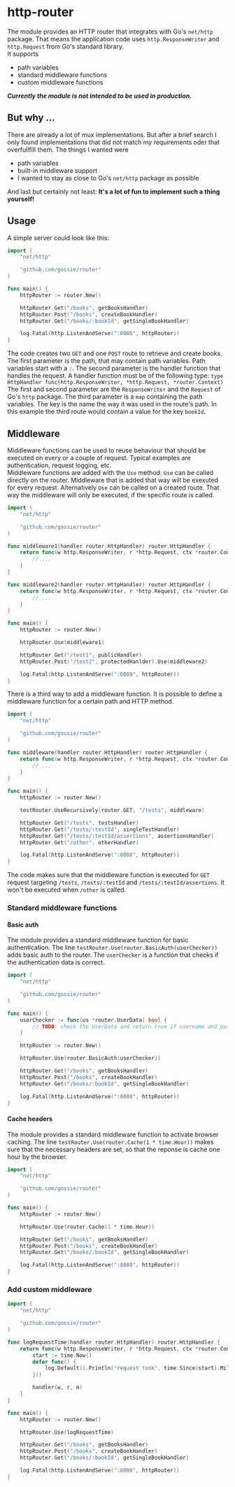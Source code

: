 # http-router

The module provides an HTTP router that integrates with Go's `net/http` package. That means the application code uses `http.ResponseWriter` and `http.Request` from Go's standard library.  
It supports
- path variables
- standard middleware functions
- custom middleware functions

***Currently the module is not intended to be used in production.***

## But why ...

There are already a lot of mux implementations. But after a brief search I only found implementations that did not match my requirements oder that overfullfill them.
The things I wanted were
- path variables
- built-in middleware support
- I wanted to stay as close to Go's `net/http` package as possible

And last but certainly not least: **It's a lot of fun to implement such a thing yourself!**

## Usage

A simple server could look like this:
```go
import (
    "net/http"

    "github.com/gossie/router"
)

func main() {
    httpRouter := router.New()

    httpRouter.Get("/books", getBooksHandler)
    httpRouter.Post("/books", createBookHandler)
    httpRouter.Get("/books/:bookId", getSingleBookHandler)

    log.Fatal(http.ListenAndServe(":8080", httpRouter))
}
```
The code creates two `GET` and one `POST` route to retrieve and create books. The first parameter is the path, that may contain path variables. Path variables start with a `:`. The second parameter is the handler function that handles the request. A handler function must be of the following type: `type HttpHandler func(http.ResponseWriter, *http.Request, *router.Context)`
The first and second parameter are the `ResponseWriter` and the `Request` of Go's `http` package. The third parameter is a `map` containing the path variables. The key is the name the way it was used in the route's path. In this example the third route would contain a value for the key `bookId`.

## Middleware

Middleware functions can be used to reuse behaviour that should be executed on every or a couple of request. Typical examples are authentication, request logging, etc.  
Middleware functions are added with the `Use` method. `Use` can be called directly on the router. Middleware that is added that way will be exexuted for every request. Alternatively `Use` can be called on a created route. That way the middleware will only be executed, if the specific route is called.

```go
import (
    "net/http"

    "github.com/gossie/router"
)

func middleware1(handler router.HttpHandler) router.HttpHandler {
    return func(w http.ResponseWriter, r *http.Request, ctx *router.Context) {
        // ...
    }
}

func middleware2(handler router.HttpHandler) router.HttpHandler {
    return func(w http.ResponseWriter, r *http.Request, ctx *router.Context) {
        // ...
    }
}

func main() {
    httpRouter := router.New()

    httpRouter.Use(middleware1)

    httpRouter.Get("/test1", publicHandler)
    httpRouter.Post("/test2", protectedHanlder).Use(middleware2)

    log.Fatal(http.ListenAndServe(":8080", httpRouter))
}
```

There is a third way to add a middleware function. It is possible to define a middleware function for a certain path and HTTP method.

```go
import (
    "net/http"

    "github.com/gossie/router"
)

func middleware(handler router.HttpHandler) router.HttpHandler {
    return func(w http.ResponseWriter, r *http.Request, ctx *router.Context) {
        // ...
    }
}

func main() {
    httpRouter := router.New()

    testRouter.UseRecursively(router.GET, "/tests", middleware)

    httpRouter.Get("/tests", testsHandler)
    httpRouter.Get("/tests/:testId", singleTestHandler)
    httpRouter.Get("/tests/:testId/assertions", assertionsHandler)
    httpRouter.Get("/other", otherHandler)

    log.Fatal(http.ListenAndServe(":8080", httpRouter))
}
```

The code makes sure that the middleware function is executed for `GET` request targeting `/tests`, `/tests/:testId` and `/tests/:testId/assertions`. It won't be executed when `/other` is called.

### Standard middleware functions

#### Basic auth

The module provides a standard middleware function for basic authentication. The line `testRouter.Use(router.BasicAuth(userChecker))` adds basic auth to the router. The `userChecker` is a function that checks if the authentication data is correct.

```go
import (
    "net/http"

    "github.com/gossie/router"
)

func main() {
    userChecker := func(us *router.UserData) bool {
        // TODO: check the UserData and return true if username and password matches, false otherwise
    }

    httpRouter := router.New()

    httpRouter.Use(router.BasicAuth(userChecker))

    httpRouter.Get("/books", getBooksHandler)
    httpRouter.Post("/books", createBookHandler)
    httpRouter.Get("/books/:bookId", getSingleBookHandler)

    log.Fatal(http.ListenAndServe(":8080", httpRouter))
}
```

#### Cache headers

The module provides a standard middleware function to activate browser caching. The line `testRouter.Use(router.Cache(1 * time.Hour))` makes sure that the necessary headers are set, so that the reponse is cache one hour by the browser.

```go
import (
    "net/http"

    "github.com/gossie/router"
)

func main() {
    httpRouter := router.New()

    httpRouter.Use(router.Cache(1 * time.Hour))

    httpRouter.Get("/books", getBooksHandler)
    httpRouter.Post("/books", createBookHandler)
    httpRouter.Get("/books/:bookId", getSingleBookHandler)

    log.Fatal(http.ListenAndServe(":8080", httpRouter))
}
```

### Add custom middleware

```go
import (
    "net/http"

    "github.com/gossie/router"
)

func logRequestTime(handler router.HttpHandler) router.HttpHandler {
    return func(w http.ResponseWriter, r *http.Request, ctx *router.Context) {
        start := time.Now()
        defer func() {
            log.Default().Println("request took", time.Since(start).Milliseconds(), "ms")
        }()

        handler(w, r, m)
    }
}

func main() {
    httpRouter := router.New()

    httpRouter.Use(logRequestTime)

    httpRouter.Get("/books", getBooksHandler)
    httpRouter.Post("/books", createBookHandler)
    httpRouter.Get("/books/:bookId", getSingleBookHandler)

    log.Fatal(http.ListenAndServe(":8080", httpRouter))
}
```
